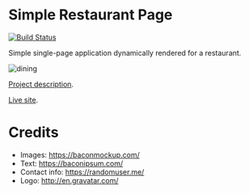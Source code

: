 # Simple Restaurant Page

[![Build Status](https://travis-ci.com/MauricioRobayo/simple-restaurant-page.svg?branch=develop)](https://travis-ci.com/MauricioRobayo/simple-restaurant-page)

Simple single-page application dynamically rendered for a restaurant.

![dining](https://media.giphy.com/media/dsfWYK7zrNRYs/giphy.gif)

[Project description](https://www.theodinproject.com/courses/javascript/lessons/restaurant-page).

[Live site](https://mauriciorobayo.github.io/simple-restaurant-page/).

# Credits

- Images: https://baconmockup.com/
- Text: https://baconipsum.com/
- Contact info: https://randomuser.me/
- Logo: http://en.gravatar.com/
